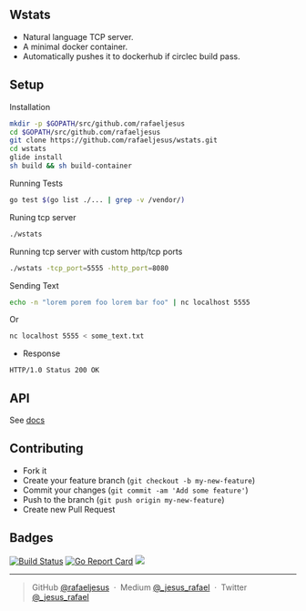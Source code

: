 ## Wstats

* Natural language TCP server.
* A minimal docker container.
* Automatically pushes it to dockerhub if circlec build pass.

## Setup

Installation

```sh
mkdir -p $GOPATH/src/github.com/rafaeljesus
cd $GOPATH/src/github.com/rafaeljesus
git clone https://github.com/rafaeljesus/wstats.git
cd wstats
glide install
sh build && sh build-container
```

Running Tests
```sh
go test $(go list ./... | grep -v /vendor/)
```

Runing tcp server
```sh
./wstats
```

Running tcp server with custom http/tcp ports
```sh
./wstats -tcp_port=5555 -http_port=8080
```

Sending Text
```bash
echo -n "lorem porem foo lorem bar foo" | nc localhost 5555
```

Or

```bash
nc localhost 5555 < some_text.txt
```

- Response
```
HTTP/1.0 Status 200 OK
```

## API
See [docs](./docs/README.md)

## Contributing
- Fork it
- Create your feature branch (`git checkout -b my-new-feature`)
- Commit your changes (`git commit -am 'Add some feature'`)
- Push to the branch (`git push origin my-new-feature`)
- Create new Pull Request

## Badges

[![Build Status](https://circleci.com/gh/rafaeljesus/wstats.svg?style=svg)](https://circleci.com/gh/rafaeljesus/wstats)
[![Go Report Card](https://goreportcard.com/badge/github.com/rafaeljesus/wstats)](https://goreportcard.com/report/github.com/rafaeljesus/wstats)
[![](https://images.microbadger.com/badges/image/rafaeljesus/wstats.svg)](https://microbadger.com/images/rafaeljesus/wstats "Get your own image badge on microbadger.com")

---

> GitHub [@rafaeljesus](https://github.com/rafaeljesus) &nbsp;&middot;&nbsp;
> Medium [@_jesus_rafael](https://medium.com/@_jesus_rafael) &nbsp;&middot;&nbsp;
> Twitter [@_jesus_rafael](https://twitter.com/_jesus_rafael)
